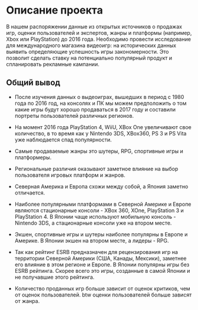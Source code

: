 # Описание проекта

В нашем распоряжении данные из открытых источников о продажах игр, оценки пользователей и экспертов, жанры и платформы (например, Xbox или PlayStation) до 2016 года. Необходимо провести исследование для международного магазина видеоигр: на исторических данных выявить определяющие успешность игры закономерности. Это позволит сделать ставку на потенциально популярный продукт и спланировать рекламные кампании.

## Общий вывод

- После изучения данных о выдеоиграх, вышедших в период с 1980 года по 2016 год, на консолях и ПК мы можем предположить о том какие игры будут хорошо продаваться в 2017 году и составили портреты пользователей различных регионов.

- На момент 2016 года PlayStation 4, WiiU, XBox One увеличивают свое количество, в то время как у Nintendo 3DS, XBox360, PS 3 и PS Vita уже наблюдается спад популярности.

- Самые продаваемые жанры это шутеры, RPG, спортивные игры и платформеры.

- Региональные различия оказывают заметное влияние на выбор пользователя игровых платформ и жанров.

- Северная Америка и Европа схожи между собой, а Япония заметно отличается.

- Наиболее популярными платформами в Северной Америке и Европе являются стационарные консоли - XBox 360, XOne, PlayStation 3 и PlayStation 4. В Японии чаще используют мобильную консоль - Nintendo 3DS, а стационарные консоли уже на втором месте.

- Экшен, спортивные игры и шутеры наиболее популярны в Европе и Америке. В Японии экшен на втором месте, а лидеры - RPG.

- Так как рейтинг ESRB предназначен для рецензирования игр на территории Северной Америки (США, Канады, Мексики), заметнее его влияние в этом регионе и Европе. В Японии популярны игры без ESRB рейтинга. Скорее всего это игры, созданные в самой Японии и не получавшие этого рейтинга.

- Количество проданных игр больше зависит от оценок критиков, чем от оценок пользователей. btw оценки пользователей больше зависят от жанра.
